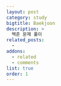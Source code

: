 ```yaml
---
layout: post
category: study
bigtitle: Baekjoon
description: >
  백준 문제 풀이
related_posts:
  -
addons:
  - related
  - comments
list: true
order: 1
---
```

